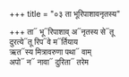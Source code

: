 +++
title = "०३ ता भूरिपाशावनृतस्य"

+++
ता᳓ भू᳓रिपाशाव् अ᳓नृतस्य से᳓तू  
दुरत्ये᳓तू रिप᳓वे म᳓र्तियाय  
ऋत᳓स्य मित्रावरुणा पथा᳓ वाम्  
अपो᳓ न᳓ नावा᳓ दुरिता᳓ तरेम